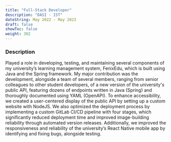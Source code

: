 ```yaml
---
title: "Full-Stack Developer"
description: "DASI - IST"
dateString: May 2022 - May 2023
draft: false
showToc: false
weight: 302
---
```


### Description

Played a role in developing, testing, and maintaining several components of my university’s learning management system, FenixEdu, which is built using Java and the Spring framework. My major contribution was the development, alongside a team of several members, ranging from senior colleagues to other student developers, of a new version of the university's public API, featuring dozens of endpoints written in Java (Spring) and thoroughly documented using YAML (OpenAPI). To enhance accessibility, we created a user-centered display of the public API by setting up a custom website with NodeJS. We also optimized the deployment process by implementing a custom GitLab CI/CD pipeline with four stages, which significantly reduced deployment time and improved image-building reliability through automated version releases. Additionally, we improved the responsiveness and reliability of the university’s React Native mobile app by identifying and fixing bugs, alongside testing.
